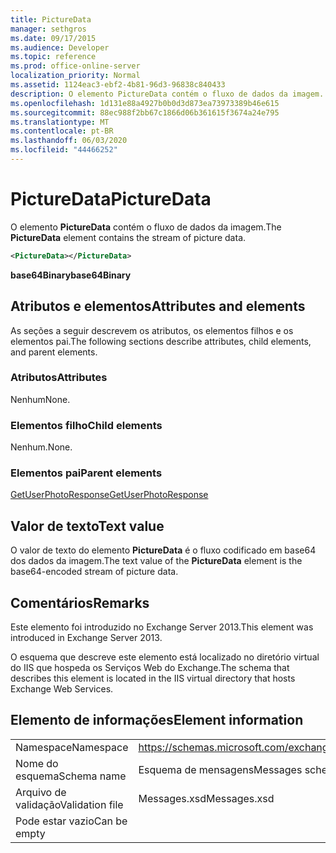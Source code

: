 ```yaml
---
title: PictureData
manager: sethgros
ms.date: 09/17/2015
ms.audience: Developer
ms.topic: reference
ms.prod: office-online-server
localization_priority: Normal
ms.assetid: 1124eac3-ebf2-4b81-96d3-96838c840433
description: O elemento PictureData contém o fluxo de dados da imagem.
ms.openlocfilehash: 1d131e88a4927b0b0d3d873ea73973389b46e615
ms.sourcegitcommit: 88ec988f2bb67c1866d06b361615f3674a24e795
ms.translationtype: MT
ms.contentlocale: pt-BR
ms.lasthandoff: 06/03/2020
ms.locfileid: "44466252"
---
```

# <a name="picturedata"></a><span data-ttu-id="70821-103">PictureData</span><span class="sxs-lookup"><span data-stu-id="70821-103">PictureData</span></span>

<span data-ttu-id="70821-104">O elemento **PictureData** contém o fluxo de dados da imagem.</span><span class="sxs-lookup"><span data-stu-id="70821-104">The **PictureData** element contains the stream of picture data.</span></span> 
  
```XML
<PictureData></PictureData>
```

 <span data-ttu-id="70821-105">**base64Binary**</span><span class="sxs-lookup"><span data-stu-id="70821-105">**base64Binary**</span></span>
## <a name="attributes-and-elements"></a><span data-ttu-id="70821-106">Atributos e elementos</span><span class="sxs-lookup"><span data-stu-id="70821-106">Attributes and elements</span></span>

<span data-ttu-id="70821-107">As seções a seguir descrevem os atributos, os elementos filhos e os elementos pai.</span><span class="sxs-lookup"><span data-stu-id="70821-107">The following sections describe attributes, child elements, and parent elements.</span></span>
  
### <a name="attributes"></a><span data-ttu-id="70821-108">Atributos</span><span class="sxs-lookup"><span data-stu-id="70821-108">Attributes</span></span>

<span data-ttu-id="70821-109">Nenhum</span><span class="sxs-lookup"><span data-stu-id="70821-109">None.</span></span>
  
### <a name="child-elements"></a><span data-ttu-id="70821-110">Elementos filho</span><span class="sxs-lookup"><span data-stu-id="70821-110">Child elements</span></span>

<span data-ttu-id="70821-111">Nenhum.</span><span class="sxs-lookup"><span data-stu-id="70821-111">None.</span></span>
  
### <a name="parent-elements"></a><span data-ttu-id="70821-112">Elementos pai</span><span class="sxs-lookup"><span data-stu-id="70821-112">Parent elements</span></span>

[<span data-ttu-id="70821-113">GetUserPhotoResponse</span><span class="sxs-lookup"><span data-stu-id="70821-113">GetUserPhotoResponse</span></span>](getuserphotoresponse.md)
  
## <a name="text-value"></a><span data-ttu-id="70821-114">Valor de texto</span><span class="sxs-lookup"><span data-stu-id="70821-114">Text value</span></span>

<span data-ttu-id="70821-115">O valor de texto do elemento **PictureData** é o fluxo codificado em base64 dos dados da imagem.</span><span class="sxs-lookup"><span data-stu-id="70821-115">The text value of the **PictureData** element is the base64-encoded stream of picture data.</span></span> 
  
## <a name="remarks"></a><span data-ttu-id="70821-116">Comentários</span><span class="sxs-lookup"><span data-stu-id="70821-116">Remarks</span></span>

<span data-ttu-id="70821-117">Este elemento foi introduzido no Exchange Server 2013.</span><span class="sxs-lookup"><span data-stu-id="70821-117">This element was introduced in Exchange Server 2013.</span></span>
  
<span data-ttu-id="70821-118">O esquema que descreve este elemento está localizado no diretório virtual do IIS que hospeda os Serviços Web do Exchange.</span><span class="sxs-lookup"><span data-stu-id="70821-118">The schema that describes this element is located in the IIS virtual directory that hosts Exchange Web Services.</span></span>
  
## <a name="element-information"></a><span data-ttu-id="70821-119">Elemento de informações</span><span class="sxs-lookup"><span data-stu-id="70821-119">Element information</span></span>

|||
|:-----|:-----|
|<span data-ttu-id="70821-120">Namespace</span><span class="sxs-lookup"><span data-stu-id="70821-120">Namespace</span></span>  <br/> |https://schemas.microsoft.com/exchange/services/2006/messages  <br/> |
|<span data-ttu-id="70821-121">Nome do esquema</span><span class="sxs-lookup"><span data-stu-id="70821-121">Schema name</span></span>  <br/> |<span data-ttu-id="70821-122">Esquema de mensagens</span><span class="sxs-lookup"><span data-stu-id="70821-122">Messages schema</span></span>  <br/> |
|<span data-ttu-id="70821-123">Arquivo de validação</span><span class="sxs-lookup"><span data-stu-id="70821-123">Validation file</span></span>  <br/> |<span data-ttu-id="70821-124">Messages.xsd</span><span class="sxs-lookup"><span data-stu-id="70821-124">Messages.xsd</span></span>  <br/> |
|<span data-ttu-id="70821-125">Pode estar vazio</span><span class="sxs-lookup"><span data-stu-id="70821-125">Can be empty</span></span>  <br/> ||
   

